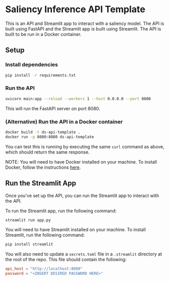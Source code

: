 # Saliency Inference API Template

This is an API and Streamlit app to interact with a saliency model. The API is built using FastAPI and the Streamlit app is built using Streamlit. The API is built to be run in a Docker container.

## Setup

### Install dependencies

```bash
pip install -r requirements.txt
```

### Run the API

```bash
uvicorn main:app --reload --workers 1 --host 0.0.0.0 --port 8080
```

This will run the FastAPI server on port 8080.

### (Alternative) Run the API in a Docker container


```bash
docker build -t ds-api-template .
docker run -p 8080:8080 ds-api-template
```

You can test this is running by executing the same `curl` command as above, which should return the same response.

NOTE: You will need to have Docker installed on your machine. To install Docker, follow the instructions [here](https://docs.docker.com/get-docker/).

## Run the Streamlit App

Once you've set up the API, you can run the Streamlit app to interact with the API.

To run the Streamlit app, run the following command:

```bash
streamlit run app.py
```

You will need to have Streamlit installed on your machine. To install Streamlit, run the following command:

```bash
pip install streamlit
```

You will also need to update a `secrets.toml` file in a `.streamlit` directory at the root of the repo. This file should contain the following:

```toml
api_host = "http://localhost:8080"
password = "<INSERT DESIRED PASSWORD HERE>"
```
